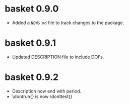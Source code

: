 # basket 0.9.0

* Added a `NEWS.md` file to track changes to the package.

# basket 0.9.1

* Updated DESCRIPTION file to include DOI's.

# basket 0.9.2

* Description now end with period.
* \dontrun{} is now \donttest{}
